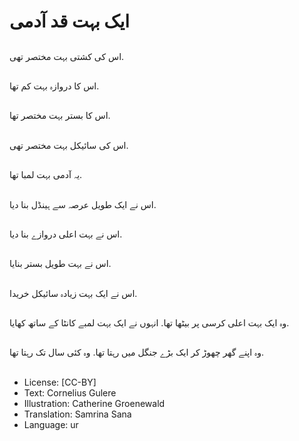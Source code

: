 # ایک بہت قد آدمی

##
اس کی کشتی بہت مختصر تھی.

##
اس کا دروازہ بہت کم تھا.

##
اس کا بستر بہت مختصر تھا.

##
اس کی سائیکل بہت مختصر تھی.

##
یہ آدمی بہت لمبا تھا.

##
اس نے ایک طویل عرصہ سے ہینڈل بنا دیا.

##
اس نے بہت اعلی دروازے بنا دیا.

##
اس نے بہت طویل بستر بنایا.

##
اس نے ایک بہت زیادہ سائیکل خریدا.

##
وہ ایک بہت اعلی کرسی پر بیٹھا تھا. انہوں نے ایک بہت لمبے کانٹا کے ساتھ کھایا.

##
وہ اپنے گھر چھوڑ کر ایک بڑے جنگل میں رہتا تھا. وہ کئی سال تک رہتا تھا.

##
* License: [CC-BY]
* Text: Cornelius Gulere
* Illustration: Catherine Groenewald
* Translation: Samrina Sana
* Language: ur
